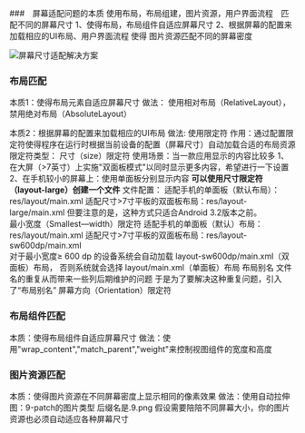 ###　屏幕适配问题的本质
使用布局，布局组建，图片资源，用户界面流程　匹配不同的屏幕尺寸
    1、使得布局，布局组件自适应屏幕尺寸
    2、根据屏幕的配置来加载相应的UI布局、用户界面流程
使得 图片资源匹配不同的屏幕密度
    
![屏幕尺寸适配解决方案](https://upload-images.jianshu.io/upload_images/944365-ced9745859537daf.png?imageMogr2/auto-orient/)    

### 布局匹配
本质1：使得布局元素自适应屏幕尺寸
    做法：
        使用相对布局（RelativeLayout），禁用绝对布局（AbsoluteLayout）
    
本质2：根据屏幕的配置来加载相应的UI布局
     做法:
        使用限定符
     作用：通过配置限定符使得程序在运行时根据当前设备的配置（屏幕尺寸）自动加载合适的布局资源
        限定符类型：
            尺寸（size）限定符
                使用场景：当一款应用显示的内容比较多
                1、在大屏（>7英寸）上实施"双面板模式"以同时显示更多内容，希望进行一下设置
                2、在手机较小的屏幕上：使用单面板分别显示内容
                **可以使用尺寸限定符（layout-large）创建一个文件**
                文件配置：
                    适配手机的单面板（默认布局）：res/layout/main.xml
                    适配尺寸>7寸平板的双面板布局：res/layout-large/main.xml
                但要注意的是，这种方式只适合Android 3.2版本之前。   
            最小宽度（Smallest—width）限定符
                适配手机的单面板（默认）布局：res/layout/main.xml
                适配尺寸>7寸平板的双面板布局：res/layout-sw600dp/main.xml   
                对于最小宽度≥ 600 dp 的设备系统会自动加载 layout-sw600dp/main.xml（双面板）布局，
                否则系统就会选择 layout/main.xml（单面板）布局
            布局别名
                文件名的重复从而带来一些列后期维护的问题
                于是为了要解决这种重复问题，引入了“布局别名”
            屏幕方向（Orientation）限定符
### 布局组件匹配
本质：使得布局组件自适应屏幕尺寸
    做法：使用"wrap_content","match_parent","weight"来控制视图组件的宽度和高度
### 图片资源匹配
本质：使得图片资源在不同屏幕密度上显示相同的像素效果
做法：使用自动拉伸图：9-patch的图片类型 后缀名是.9.png
     假设需要陪陪不同屏幕大小，你的图片资源也必须自动适应各种屏幕尺寸
             
        